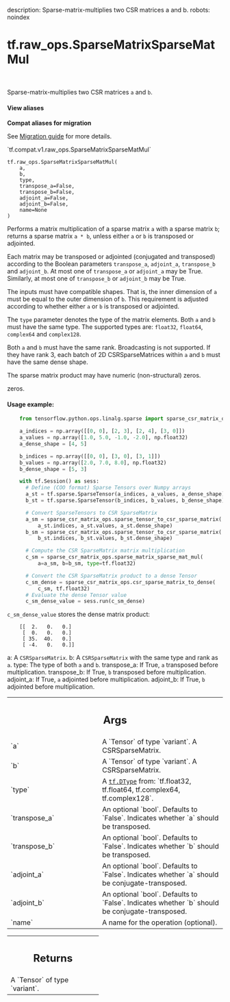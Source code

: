description: Sparse-matrix-multiplies two CSR matrices a and b.
robots: noindex

# tf.raw_ops.SparseMatrixSparseMatMul

<!-- Insert buttons and diff -->

<table class="tfo-notebook-buttons tfo-api nocontent" align="left">

</table>



Sparse-matrix-multiplies two CSR matrices `a` and `b`.

<section class="expandable">
  <h4 class="showalways">View aliases</h4>
  <p>
<b>Compat aliases for migration</b>
<p>See
<a href="https://www.tensorflow.org/guide/migrate">Migration guide</a> for
more details.</p>
<p>`tf.compat.v1.raw_ops.SparseMatrixSparseMatMul`</p>
</p>
</section>

<pre class="devsite-click-to-copy prettyprint lang-py tfo-signature-link">
<code>tf.raw_ops.SparseMatrixSparseMatMul(
    a,
    b,
    type,
    transpose_a=False,
    transpose_b=False,
    adjoint_a=False,
    adjoint_b=False,
    name=None
)
</code></pre>



<!-- Placeholder for "Used in" -->

Performs a matrix multiplication of a sparse matrix `a` with a sparse matrix
`b`; returns a sparse matrix `a * b`, unless either `a` or `b` is transposed or
adjointed.

Each matrix may be transposed or adjointed (conjugated and transposed)
according to the Boolean parameters `transpose_a`, `adjoint_a`, `transpose_b`
and `adjoint_b`. At most one of `transpose_a` or `adjoint_a` may be True.
Similarly, at most one of `transpose_b` or `adjoint_b` may be True.

The inputs must have compatible shapes. That is, the inner dimension of `a`
must be equal to the outer dimension of `b`. This requirement is adjusted
according to whether either `a` or `b` is transposed or adjointed.

The `type` parameter denotes the type of the matrix elements. Both `a` and `b`
must have the same type. The supported types are: `float32`, `float64`,
`complex64` and `complex128`.

Both `a` and `b` must have the same rank. Broadcasting is not supported. If they
have rank 3, each batch of 2D CSRSparseMatrices within `a` and `b` must have the
same dense shape.

The sparse matrix product may have numeric (non-structural) zeros.

zeros.

#### Usage example:



```python
    from tensorflow.python.ops.linalg.sparse import sparse_csr_matrix_ops

    a_indices = np.array([[0, 0], [2, 3], [2, 4], [3, 0]])
    a_values = np.array([1.0, 5.0, -1.0, -2.0], np.float32)
    a_dense_shape = [4, 5]

    b_indices = np.array([[0, 0], [3, 0], [3, 1]])
    b_values = np.array([2.0, 7.0, 8.0], np.float32)
    b_dense_shape = [5, 3]

    with tf.Session() as sess:
      # Define (COO format) Sparse Tensors over Numpy arrays
      a_st = tf.sparse.SparseTensor(a_indices, a_values, a_dense_shape)
      b_st = tf.sparse.SparseTensor(b_indices, b_values, b_dense_shape)

      # Convert SparseTensors to CSR SparseMatrix
      a_sm = sparse_csr_matrix_ops.sparse_tensor_to_csr_sparse_matrix(
          a_st.indices, a_st.values, a_st.dense_shape)
      b_sm = sparse_csr_matrix_ops.sparse_tensor_to_csr_sparse_matrix(
          b_st.indices, b_st.values, b_st.dense_shape)

      # Compute the CSR SparseMatrix matrix multiplication
      c_sm = sparse_csr_matrix_ops.sparse_matrix_sparse_mat_mul(
          a=a_sm, b=b_sm, type=tf.float32)

      # Convert the CSR SparseMatrix product to a dense Tensor
      c_sm_dense = sparse_csr_matrix_ops.csr_sparse_matrix_to_dense(
          c_sm, tf.float32)
      # Evaluate the dense Tensor value
      c_sm_dense_value = sess.run(c_sm_dense)
```

`c_sm_dense_value` stores the dense matrix product:

```
    [[  2.   0.   0.]
     [  0.   0.   0.]
     [ 35.  40.   0.]
     [ -4.   0.   0.]]
```

a: A `CSRSparseMatrix`.
b: A `CSRSparseMatrix` with the same type and rank as `a`.
type: The type of both `a` and `b`.
transpose_a: If True, `a` transposed before multiplication.
transpose_b: If True, `b` transposed before multiplication.
adjoint_a: If True, `a` adjointed before multiplication.
adjoint_b: If True, `b` adjointed before multiplication.

<!-- Tabular view -->
 <table class="responsive fixed orange">
<colgroup><col width="214px"><col></colgroup>
<tr><th colspan="2"><h2 class="add-link">Args</h2></th></tr>

<tr>
<td>
`a`
</td>
<td>
A `Tensor` of type `variant`. A CSRSparseMatrix.
</td>
</tr><tr>
<td>
`b`
</td>
<td>
A `Tensor` of type `variant`. A CSRSparseMatrix.
</td>
</tr><tr>
<td>
`type`
</td>
<td>
A <a href="../../tf/dtypes/DType.md"><code>tf.DType</code></a> from: `tf.float32, tf.float64, tf.complex64, tf.complex128`.
</td>
</tr><tr>
<td>
`transpose_a`
</td>
<td>
An optional `bool`. Defaults to `False`.
Indicates whether `a` should be transposed.
</td>
</tr><tr>
<td>
`transpose_b`
</td>
<td>
An optional `bool`. Defaults to `False`.
Indicates whether `b` should be transposed.
</td>
</tr><tr>
<td>
`adjoint_a`
</td>
<td>
An optional `bool`. Defaults to `False`.
Indicates whether `a` should be conjugate-transposed.
</td>
</tr><tr>
<td>
`adjoint_b`
</td>
<td>
An optional `bool`. Defaults to `False`.
Indicates whether `b` should be conjugate-transposed.
</td>
</tr><tr>
<td>
`name`
</td>
<td>
A name for the operation (optional).
</td>
</tr>
</table>



<!-- Tabular view -->
 <table class="responsive fixed orange">
<colgroup><col width="214px"><col></colgroup>
<tr><th colspan="2"><h2 class="add-link">Returns</h2></th></tr>
<tr class="alt">
<td colspan="2">
A `Tensor` of type `variant`.
</td>
</tr>

</table>

